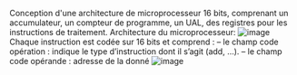 Conception d'une architecture de microprocesseur 16 bits, comprenant un accumulateur, un compteur de programme, un UAL, des registres pour les instructions de traitement.
Architecture du microprocesseur:
![image](https://github.com/user-attachments/assets/e0b1c8fa-6d47-4d5b-8016-899d8c2a0b14)
Chaque instruction est codée sur 16 bits et comprend :
–  le champ code opération : indique le type d’instruction dont il s’agit (add, …). 
–  le champ code opérande : adresse de la donné
![image](https://github.com/user-attachments/assets/d89619da-5e7b-43ca-87c2-3aeff2905f56)


